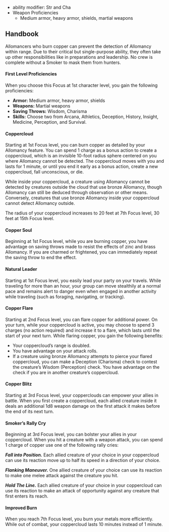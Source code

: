 - ability modifier: Str and Cha
- Weapon Proficiencies
	- Medium armor, heavy armor, shields, martial weapons

## Handbook

Allomancers who burn copper can prevent the detection of Allomancy within range. Due to their critical but single-purpose ability, they often take up other responsibilities like in preparations and leadership. No crew is complete without a Smoker to mask them from hunters.

#### First Level Proficiencies

When you choose this Focus at 1st character level, you gain the following proficiencies:

-   **Armor:** Medium armor, heavy armor, shields
-   **Weapons:** Martial weapons
-   **Saving Throws:** Wisdom, Charisma
-   **Skills:** Choose two from Arcana, Athletics, Deception, History, Insight, Medicine, Perception, and Survival.

#### Coppercloud

Starting at 1st Focus level, you can burn copper as detailed by your Allomancy feature. You can spend 1 charge as a bonus action to create a coppercloud, which is an invisible 10-foot radius sphere centered on you where Allomancy cannot be detected. The coppercloud moves with you and lasts for 1 minute, or until you end it early as a bonus action, create a new coppercloud, fall unconscious, or die.

While inside your coppercloud, a creature using Allomancy cannot be detected by creatures outside the cloud that use bronze Allomancy, though Allomancy can still be deduced through observation or other means. Conversely, creatures that use bronze Allomancy inside your coppercloud cannot detect Allomancy outside.

The radius of your coppercloud increases to 20 feet at 7th Focus level, 30 feet at 15th Focus level.

#### Copper Soul

Beginning at 1st Focus level, while you are burning copper, you have advantage on saving throws made to resist the effects of zinc and brass Allomancy. If you are charmed or frightened, you can immediately repeat the saving throw to end the effect.

#### Natural Leader

Starting at 1st Focus level, you easily lead your party on your travels. While traveling for more than an hour, your group can move stealthily at a normal pace and remains alert to danger even when engaged in another activity while traveling (such as foraging, navigating, or tracking).

#### Copper Flare

Starting at 2nd Focus level, you can flare copper for additional power. On your turn, while your coppercloud is active, you may choose to spend 3 charges (no action required) and increase it to a flare, which lasts until the start of your next turn. While flaring copper, you gain the following benefits:

-   Your coppercloud’s range is doubled.
-   You have advantage on your attack rolls.
-   If a creature using bronze Allomancy attempts to pierce your flared coppercloud, you can make a Deception (Charisma) check to contest the creature’s Wisdom (Perception) check. You have advantage on the check if you are in another creature’s coppercloud.

#### Copper Blitz

Starting at 3rd Focus level, your copperclouds can empower your allies in battle. When you first create a coppercloud, each allied creature inside it deals an additional 1d8 weapon damage on the first attack it makes before the end of its next turn.

#### Smoker’s Rally Cry

Beginning at 3rd Focus level, you can bolster your allies in your coppercloud. When you hit a creature with a weapon attack, you can spend 1 charge of copper use one of the following rally cries:

_**Fall into Position.**_ Each allied creature of your choice in your coppercloud can use its reaction move up to half its speed in a direction of your choice.

_**Flanking Maneuver.**_ One allied creature of your choice can use its reaction to make one melee attack against the creature you hit.

_**Hold The Line.**_ Each allied creature of your choice in your coppercloud can use its reaction to make an attack of opportunity against any creature that first enters its reach.

#### Improved Burn

When you reach 7th Focus level, you burn your metals more efficiently. While out of combat, your coppercloud lasts 10 minutes instead of 1 minute.